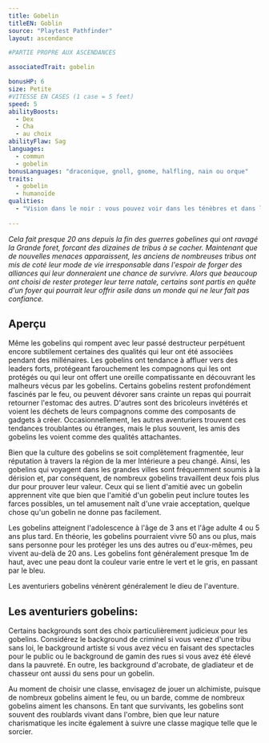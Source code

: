 ```yaml
---
title: Gobelin
titleEN: Goblin
source: "Playtest Pathfinder"
layout: ascendance

#PARTIE PROPRE AUX ASCENDANCES

associatedTrait: gobelin

bonusHP: 6
size: Petite
#VITESSE EN CASES (1 case = 5 feet)
speed: 5
abilityBoosts:
  - Dex
  - Cha
  - au choix
abilityFlaw: Sag
languages:
  - commun
  - gobelin
bonusLanguages: "draconique, gnoll, gnome, halfling, nain ou orque"
traits:
  - gobelin
  - humanoïde
qualities:
  - "Vision dans le noir : vous pouvez voir dans les ténèbres et dans les zones faiblement illuminées aussi bien qu'en plein jour, mais votre vision dans le noir est en noir et blanc."
 
---
```


*Cela fait presque 20 ans depuis la fin des guerres gobelines qui ont ravagé la Grande foret, forcant des dizaines de tribus à se cacher. Maintenant que de nouvelles menaces apparaissent, les anciens de nombreuses tribus ont mis de coté leur mode de vie irresponsable dans l'espoir de forger des alliances qui leur donneraient une chance de survivre. Alors que beaucoup ont choisi de rester proteger leur terre natale, certains sont partis en quête d'un foyer qui pourrait leur offrir asile dans un monde qui ne leur fait pas confiance.*

## Aperçu

Même les gobelins qui rompent avec leur passé destructeur perpétuent encore subtilement certaines des qualités qui leur ont été associées pendant des millénaires. Les gobelins ont tendance à affluer vers des leaders forts, protégeant farouchement les compagnons qui les ont protégés ou qui leur ont offert une oreille compatissante en découvrant les malheurs vécus par les gobelins. Certains gobelins restent profondément fascinés par le feu, ou peuvent dévorer sans crainte un repas qui pourrait retourner l'estomac des autres. D'autres sont des bricoleurs invétérés et voient les déchets de leurs compagnons comme des composants de gadgets à créer. Occasionnellement, les autres aventuriers trouvent ces tendances troublantes ou étranges, mais le plus souvent, les amis des gobelins les voient comme des qualités attachantes.

Bien que la culture des gobelins se soit complètement fragmentée, leur réputation à travers la région de la mer Intérieure a peu changé. Ainsi, les gobelins qui voyagent dans les grandes villes sont fréquemment soumis à la dérision et, par conséquent, de nombreux gobelins travaillent deux fois plus dur pour prouver leur valeur. Ceux qui se lient d'amitié avec un gobelin apprennent vite que bien que l'amitié d'un gobelin peut inclure toutes les farces possibles, un tel amusement naît d'une vraie acceptation, quelque chose qu'un gobelin ne donne pas facilement.

Les gobelins atteignent l'adolescence à l'âge de 3 ans et l'âge adulte 4 ou 5 ans plus tard. En théorie, les gobelins pourraient vivre 50 ans ou plus, mais sans personne pour les protéger les uns des autres ou d'eux-mêmes, peu vivent au-delà de 20 ans. Les gobelins font généralement presque 1m de haut, avec une peau dont la couleur varie entre le vert et le gris, en passant par le bleu.

Les aventuriers gobelins vénèrent généralement le dieu de l'aventure.

## Les aventuriers gobelins:
Certains backgrounds sont des choix particulièrement judicieux pour les gobelins. Considérez le background de criminel si vous venez d'une tribu sans loi, le background artiste si vous avez vécu en faisant des spectacles pour le public ou le background de gamin des rues si vous avez été élevé dans la pauvreté. En outre, les background d'acrobate, de gladiateur et de chasseur ont aussi du sens pour un gobelin.

Au moment de choisir une classe, envisagez de jouer un alchimiste, puisque de nombreux gobelins aiment le feu, ou un barde, comme de nombreux gobelins aiment les chansons. En tant que survivants, les gobelins sont souvent des roublards vivant dans l'ombre, bien que leur nature charismatique les incite également à suivre une classe magique telle que le sorcier.